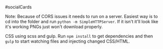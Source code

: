 #socialCards

Note: Because of CORS issues it needs to run on a server. Easiest way is to cd into the folder and run `python -m SimpleHTTPServer`. If it isn't it'll look like it's working PNGs just won't download properly.

CSS using scss and gulp. Run `npm install` to get dependencies and then `gulp` to start watching files and injecting changed CSS/HTML.
